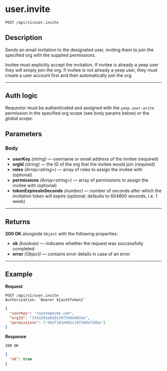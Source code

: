 # user.invite

`POST /api/v1/user.invite`

## Description

Sends an email invitation to the designated user, inviting them to join the specified org with the supplied permissions.

Invitee must explicitly accept the invitation. If invitee is already a yeep user they will simply join the org. If invitee is not already a yeep user, they must create a user account first and then automatically join the org.

---

## Auth logic

Requestor must be authenticated and assigned with the `yeep.user.write` permission in the specified org scope (see body params below) or the _global_ scope.

## Parameters

### Body

- **userKey** _(string)_ — username or email address of the invitee (required)
- **orgId** _(string)_ — the ID of the org that the invitee would join (required)
- **roles** _(Array\<string>)_ — array of roles to assign the invitee with (optional)
- **permissions** _(Array\<string>)_ — array of permissions to assign the invitee with (optional)
- **tokenExpiresInSeconds** _(number)_ — number of seconds after which the _invitation_ token will expire (optional; defaults to 604800 seconds, i.e. 1 week)

---

## Returns

**200 OK** alongside `Object` with the following properties:

- **ok** _(boolean)_ — indicates whether the request was successfully completed
- **error** _(Object)_ — contains error details in case of an error

---

## Example

**Request**

```
POST /api/v1/user.invite
Authorization: `Bearer ${authToken}`
```

```json
{
  "userKey": "coyote@acme.com",
  "orgId": "333a291e810c19729de902ee",
  "permissions": ["402f191e901c19729de720ba"]
}
```

**Response**

`200 OK`

```json
{
  "ok": true
}
```
